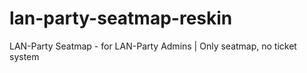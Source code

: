 # lan-party-seatmap-reskin
LAN-Party Seatmap - for LAN-Party Admins | Only seatmap, no ticket system
